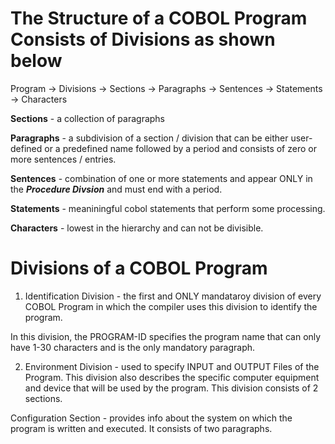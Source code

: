 # The Structure of a COBOL Program Consists of Divisions as shown below

Program -> Divisions -> Sections -> Paragraphs -> Sentences -> Statements -> Characters

**Sections** - a collection of paragraphs

**Paragraphs** - a subdivision of a section / division that can be either user-defined or a predefined name followed by a period and consists of zero or more sentences / entries.

**Sentences** - combination of one or more statements and appear ONLY in the **_Procedure Divsion_** and must end with a period.

**Statements** - meaniningful cobol statements that perform some processing.

**Characters** - lowest in the hierarchy and can not be divisible.

# Divisions of a COBOL Program

1. Identification Division - the first and ONLY mandataroy division of every COBOL Program in which the compiler uses this division to identify the program.

In this division, the PROGRAM-ID specifies the program name that can only have 1-30 characters and is the only mandatory paragraph.

2. Environment Division - used to specify INPUT and OUTPUT Files of the Program. This division also describes the specific computer equipment and device that will be used by the program. This division consists of 2 sections.

Configuration Section - provides info about the system on which the program is written and executed. It consists of two paragraphs.
